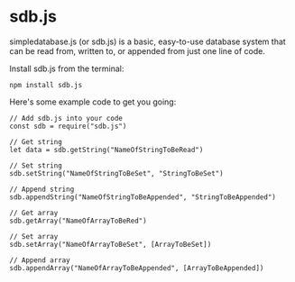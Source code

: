 # sdb.js
simpledatabase.js (or sdb.js) is a basic, easy-to-use database system that can be read from, written to, or appended from just one line of code.

Install sdb.js from the terminal:
```
npm install sdb.js
```

Here's some example code to get you going:
```
// Add sdb.js into your code
const sdb = require("sdb.js")

// Get string
let data = sdb.getString("NameOfStringToBeRead")

// Set string
sdb.setString("NameOfStringToBeSet", "StringToBeSet")

// Append string
sdb.appendString("NameOfStringToBeAppended", "StringToBeAppended")

// Get array
sdb.getArray("NameOfArrayToBeRed")

// Set array
sdb.setArray("NameOfArrayToBeSet", [ArrayToBeSet])

// Append array
sdb.appendArray("NameOfArrayToBeAppended", [ArrayToBeAppended])
```
